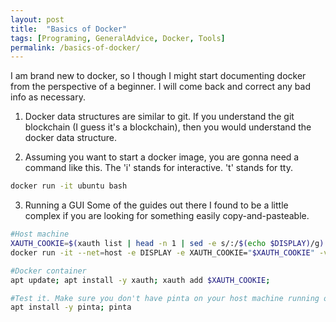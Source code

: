 ```yaml
---
layout: post
title:  "Basics of Docker"
tags: [Programing, GeneralAdvice, Docker, Tools]
permalink: /basics-of-docker/
---
```


I am brand new to docker, so I though I might start documenting docker from the perspective of a beginner.  I will come back and correct any bad info as necessary.

1. Docker data structures are similar to git.  If you understand the git blockchain (I guess it's a blockchain), then you would understand the docker data structure.

2. Assuming you want to start a docker image, you are gonna need a command like this. The 'i' stands for interactive. 't' stands for tty.

```bash
docker run -it ubuntu bash
```

3. Running a GUI
Some of the guides out there I found to be a little complex if you are looking for something easily copy-and-pasteable.

```bash
#Host machine
XAUTH_COOKIE=$(xauth list | head -n 1 | sed -e s/:/$(echo $DISPLAY)/g)
docker run -it --net=host -e DISPLAY -e XAUTH_COOKIE="$XAUTH_COOKIE" -v /tmp/.X11-unix ubuntu bash

#Docker container
apt update; apt install -y xauth; xauth add $XAUTH_COOKIE;

#Test it. Make sure you don't have pinta on your host machine running otherwise X seems to get confused and create a new window for your host install of pinta.
apt install -y pinta; pinta
```
